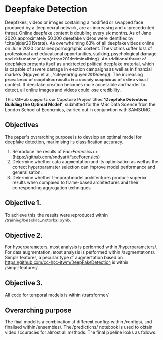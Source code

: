 # Deepfake Detection

Deepfakes, videos or images containing a modified or swapped face produced by a deep neural network, are an increasing and unprecedented threat. Online deepfake content is doubling every six months. As of June 2020, approximately 50,000 deepfake videos were identified by \cite{ajder2019state}. An overwhelming 63\% of all deepfake videos online on June 2020 contained pornographic content. The victims suffer loss of professional and educational opportunities, stalking, psychological damage and defamation \citep{citron2014criminalizing}. An additional threat of deepfakes presents itself as undetected political deepfake material, which is capable of severe damage in election campaigns as well as in financial markets (Nguyen et al., \citeyear{nguyen2019deep}). The increasing prevalence of deepfakes results in a society suspicious of online visual content. If deepfake creation becomes more accessible and harder to detect, all online images and videos could lose credibility. 

This GitHub supports our Capstone Project titled **'Deepfake Detection: Building the Optimal Model'**, submitted for the MSc Data Science from the London School of Economics, carried out in conjunction with SAMSUNG. 

## Objectives
The paper's overarching purpose is to develop an optimal model for deepfake detection, maximising its classification accuracy. 

1. Reproduce the results of *FaceForensics++* (https://github.com/ondyari/FaceForensics)
2. Determine whether data augmentation and its optimisation as well as the correct hyperparameter selection can improve model performance and generalisation.
3. Determine whether temporal model architectures produce superior results when compared to frame-based architectures and their corresponding aggregation techniques.

## Objective 1.
To achieve this, the results were reproduced within /training/baseline_netorks.ipynb.

## Objective 2.
For hyperparameters, most analysis is performed within /hyperparameters/. For data augmentation, most analysis is performed within /augmentations/. Simple features, a peculiar type of augmentation based on https://github.com/cc-hpc-itwm/DeepFakeDetection is within /simplefeatures/.

## Objective 3.
All code for temporal models is within /transformer/.

## Overarching purpose
The final model is a combination of different configs within /configs/, and finalised within /ensembles/. The /predictions/ notebook is used to obtain video accuracies for almost all methods. The final pipeline looks as follows:




